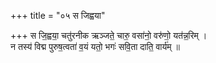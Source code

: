 +++
title = "०५ स जिह्वया"

+++
स जि॒ह्वया॒ चतु॑रनीक ऋञ्जते॒ चारु॒ वसा॑नो॒ वरु॑णो॒ यत॑न्न॒रिम् ।  
न तस्य॑ विद्म पुरुष॒त्वता॑ व॒यं यतो॒ भगः॑ सवि॒ता दाति॒ वार्य॑म् ॥